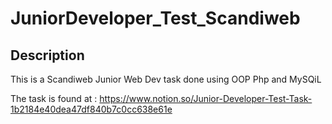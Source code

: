 # JuniorDeveloper_Test_Scandiweb


## Description

This is a Scandiweb Junior Web Dev task done using OOP Php and MySQiL

The task is found at : https://www.notion.so/Junior-Developer-Test-Task-1b2184e40dea47df840b7c0cc638e61e
